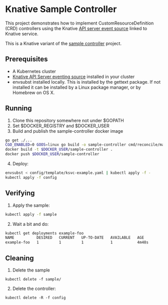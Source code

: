# Knative Sample Controller

This project demonstrates how to implement CustomResourceDefinition (CRD) controllers using the
Knative [API server event source](https://github.com/knative/eventing-sources/pull/294) linked to Knative service.

This is a Knative variant of the [sample controller](https://github.com/kubernetes/sample-controller) project.

## Prerequisites

- A Kubernetes cluster
- [Knative API Server eventing source](https://github.com/knative/eventing-sources/tree/master/contrib/apiserver/samples) installed in your cluster
- envsubst installed locally. This is installed by the gettext package. If not installed it can be installed by a Linux package manager, or by Homebrew on OS X.

## Running

1. Clone this repository somewhere not under $GOPATH
1. Set $DOCKER_REGISTRY and $DOCKER_USER
1. Build and publish the sample-controller docker image

```sh
go get ./...
CGO_ENABLED=0 GOOS=linux go build -o sample-controller cmd/reconcile/main.go
docker build -t $DOCKER_USER/sample-controller .
docker push $DOCKER_USER/sample-controller
```

4. Deploy:

```sh
envsubst < config/template/ksvc-example.yaml | kubectl apply -f -
kubectl apply -f config
```

## Verifying

1. Apply the sample:
```sh
kubectl apply -f sample
```

2. Wait a bit and do:
```sh
kubectl get deployments example-foo
NAME          DESIRED   CURRENT   UP-TO-DATE   AVAILABLE   AGE
example-foo   1         1         1            1           4m48s
```


## Cleaning

1. Delete the sample

```shell
kubectl delete -f sample/
```

2. Delete the controller:

```she
kubectl delete -R -f config
```